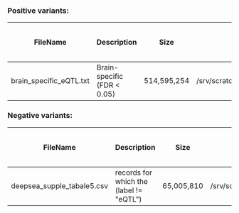### Positive variants:
| FileName | Description |  Size | Location | unique snps | unique snps (non-coding) |
|---|---|---|---|---|---|
| brain_specific_eQTL.txt | Brain-specific (FDR < 0.05) | 514,595,254 | /srv/scratch/z3526914/DeepBrain/Data | 1341182 | 1336113 |


### Negative variants:
| FileName | Description |  Size | Location | unique snps | unique snps (non-coding) |
|---|---|---|---|---|---|
| deepsea_supple_tabale5.csv | records for which the (label != "eQTL") | 65,005,810 | /srv/scratch/z3526914/DeepBrain/Data | 1091038 | 1091038 |
